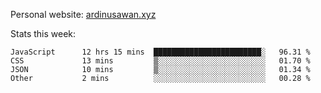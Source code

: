 Personal website: [ardinusawan.xyz](https://ardinusawan.xyz)

Stats this week:
<!--START_SECTION:waka-->

```text
JavaScript      12 hrs 15 mins  ████████████████████████░   96.31 %
CSS             13 mins         ▒░░░░░░░░░░░░░░░░░░░░░░░░   01.70 %
JSON            10 mins         ▒░░░░░░░░░░░░░░░░░░░░░░░░   01.34 %
Other           2 mins          ░░░░░░░░░░░░░░░░░░░░░░░░░   00.28 %
```

<!--END_SECTION:waka-->
